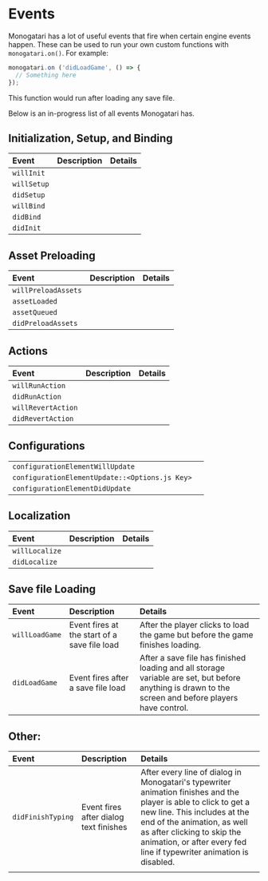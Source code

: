 # Events

Monogatari has a lot of useful events that fire when certain engine events happen. These can be used to run your own custom functions with `monogatari.on()`. For example:

```javascript
monogatari.on ('didLoadGame', () => {
  // Something here
});
```

This function would run after loading any save file.

Below is an in-progress list of all events Monogatari has.

## Initialization, Setup, and Binding

| Event | Description | Details |
| :--- | :--- | :--- |
| `willInit` |  |  |
| `willSetup` |  |  |
| `didSetup` |  |  |
| `willBind` |  |  |
| `didBind` |  |  |
| `didInit` |  |  |

## Asset Preloading

| Event | Description | Details |
| :--- | :--- | :--- |
| `willPreloadAssets` |  |  |
| `assetLoaded` |  |  |
| `assetQueued` |  |  |
| `didPreloadAssets` |  |  |

## Actions

| Event | Description | Details |
| :--- | :--- | :--- |
| `willRunAction` |  |  |
| `didRunAction` |  |  |
| `willRevertAction` |  |  |
| `didRevertAction` |  |  |

## Configurations

|  |  |
| :--- | :--- |
| `configurationElementWillUpdate` |  |
| `configurationElementUpdate::<Options.js Key>` |  |
| `configurationElementDidUpdate` |  |

## Localization

| Event | Description | Details |
| :--- | :--- | :--- |
| `willLocalize` |  |  |
| `didLocalize` |  |  |

## Save file Loading

| Event | Description | Details |
| :--- | :--- | :--- |
| `willLoadGame` | Event fires at the start of a save file load | After the player clicks to load the game but before the game finishes loading. |
| `didLoadGame` | Event fires after a save file load | After a save file has finished loading and all storage variable are set, but before anything is drawn to the screen and before players have control. |

## Other:

| Event | Description | Details |
| :--- | :--- | :--- |
| `didFinishTyping` | Event fires after dialog text finishes | After every line of dialog in Monogatari's typewriter animation finishes and the player is able to click to get a new line. This includes at the end of the animation, as well as after clicking to skip the animation, or after every fed line if typewriter animation is disabled. |
|  |  |  |



